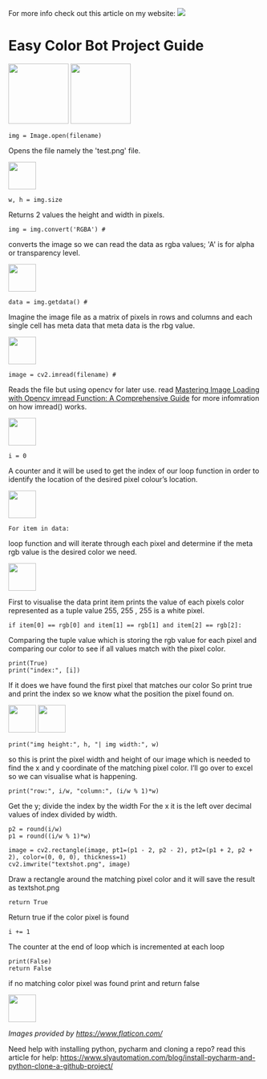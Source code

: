 For more info check out this article on my website: [<img src="https://github.com/slyautomation/color_bot/assets/81003470/cf05874f-5b90-4617-8d09-06002c0f6d42">](https://www.slyautomation.com/blog/how-to-create-an-easy-color-detection-bot-a-step-by-step-guide/)

# Easy Color Bot Project Guide

<img src="https://user-images.githubusercontent.com/81003470/187099489-426bc3af-9415-407d-8981-09fe1031a38b.png" width="120"> <img src="https://user-images.githubusercontent.com/81003470/187099761-76ec5f2e-5fae-4787-8d84-34ff6e5cc9f9.png" width="120">


```
img = Image.open(filename)
```
Opens the file namely the 'test.png' file.

<img src="https://user-images.githubusercontent.com/81003470/187099244-5c4d4910-7a64-4771-8068-9f8116e0f3ba.png" width="55">

```
w, h = img.size
```
Returns 2 values the height and width in pixels.

```
img = img.convert('RGBA') # 
```
converts the image so we can read the data as rgba values; 'A' is for alpha or transparency level.

<img src="https://user-images.githubusercontent.com/81003470/187099175-d5eda19e-a9b0-497c-bf55-0bb6835eb451.png" width="55">

```
data = img.getdata() # 
```
Imagine the image file as a matrix of pixels in rows and columns and each single cell has meta data that meta data is the rbg value.

<img src="https://user-images.githubusercontent.com/81003470/187099353-ddbd5fe9-8eda-4500-8e23-242ff9398021.png" width="55">

```
image = cv2.imread(filename) # 
```
Reads the file but using opencv for later use. read <a href=https://www.slyautomation.com/mastering-image-loading-with-opencvs-imread-function-a-comprehensive-guide/>Mastering Image Loading with Opencv imread Function: A Comprehensive Guide</a> for more infomration on how imread() works.

<img src="https://user-images.githubusercontent.com/81003470/187099458-3995bc95-aec6-423b-9a17-ad3e6a133982.png" width="55">

```
i = 0
```
A counter and it will be used to get the index of our loop function in order to identify the location of the desired pixel colour’s location.

<img src="https://user-images.githubusercontent.com/81003470/187099469-138c26c4-d59a-4bd3-b619-8dc21ab7e635.png" width="55">

```
For item in data: 
```
loop function and will iterate through each pixel and determine if the meta rgb value is the desired color we need. 

<img src="https://user-images.githubusercontent.com/81003470/187099570-fa29070a-0b6b-4393-a03b-e4f233df68cd.png" width="55">

First to visualise the data print item prints the value of each pixels color represented as a tuple value 255, 255 , 255 is a white pixel.

```
if item[0] == rgb[0] and item[1] == rgb[1] and item[2] == rgb[2]: 
```
Comparing the tuple value which is storing the rgb value for each pixel and comparing our color to see if all values match with the pixel color. 
```
print(True)
print("index:", [i])
```
If it does we have found the first pixel that matches our color
So print true and print the index so we know what the position the pixel found on.

<img src="https://user-images.githubusercontent.com/81003470/187099640-7d81650b-170c-452f-8e98-ef4ae6b24fec.png" width="55"> <img src="https://user-images.githubusercontent.com/81003470/187099632-db41f5c5-bc78-4a28-a5b9-2b24da41bdc3.png" width="55">

```
print("img height:", h, "| img width:", w)
```
so this is print the pixel width and height of our image which is needed to find the x and y coordinate of the matching pixel color.
I’ll go over to excel so we can visualise what is happening.
```
print("row:", i/w, "column:", (i/w % 1)*w)
```
Get the y; divide the index by the width
For the x it is the left over decimal values of index divided by width.
```
p2 = round(i/w)
p1 = round((i/w % 1)*w)
```
```
image = cv2.rectangle(image, pt1=(p1 - 2, p2 - 2), pt2=(p1 + 2, p2 + 2), color=(0, 0, 0), thickness=1)
cv2.imwrite("textshot.png", image)
```
Draw a rectangle around the matching pixel color and it will save the result as textshot.png
```
return True
```
Return true if the color pixel is found
```
i += 1 
```
The counter at the end of loop which is incremented at each loop
```
print(False)
return False
```
if no matching color pixel was found print and return false



<img src="https://user-images.githubusercontent.com/81003470/187099716-5e2190df-69c0-4b42-a9bd-0f49292f1f4e.png" width="55">


_Images provided by https://www.flaticon.com/_

Need help with installing python, pycharm and cloning a repo? read this article for help: https://www.slyautomation.com/blog/install-pycharm-and-python-clone-a-github-project/
